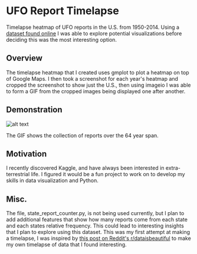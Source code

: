 # UFO Report Timelapse
Timelapse heatmap of UFO reports in the U.S. from 1950-2014. Using a [dataset found online](https://www.kaggle.com/NUFORC/ufo-sightings) I was able to explore potential visualizations before deciding this was the most interesting option.
## Overview
The timelapse heatmap that I created uses gmplot to plot a heatmap on top of Google Maps. I then took a screenshot for each year's heatmap and cropped the screenshot to show just the U.S., then using imageio I was able to form a GIF from the cropped images being displayed one after another.
## Demonstration
![alt text](https://media.giphy.com/media/l378A34aGcEQtZ1Yc/giphy.gif "UFO report timelapse")

The GIF shows the collection of reports over the 64 year span.
## Motivation
I recently discovered Kaggle, and have always been interested in extra-terrestrial life. I figured it would be a fun project to work on to develop my skills in data visualization and Python.
## Misc.
The file, state_report_counter.py, is not being used currently, but I plan to add additional features that show how many reports come from each state and each states relative frequency. This could lead to interesting insights that I plan to explore using this dataset. This was my first attempt at making a timelapse, I was inspired by [this post on Reddit's r/dataisbeautiful](https://www.reddit.com/r/dataisbeautiful/comments/71e3pp/heatmap_gif_of_reported_crimes_in_chicago_by/) to make my own timelapse of data that I found interesting.
